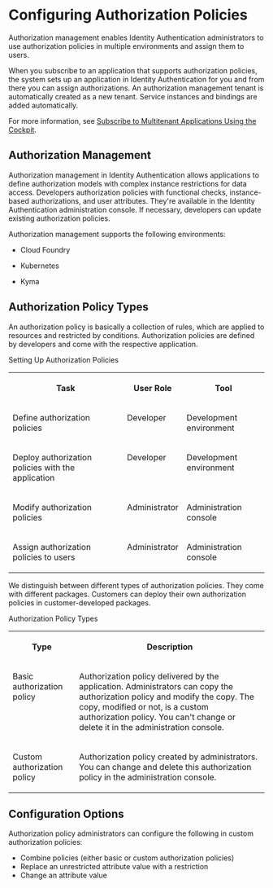 <!-- loio982ac5f91d2346fda8dd8096e861fc36 -->

# Configuring Authorization Policies

Authorization management enables Identity Authentication administrators to use authorization policies in multiple environments and assign them to users.

When you subscribe to an application that supports authorization policies, the system sets up an application in Identity Authentication for you and from there you can assign authorizations. An authorization management tenant is automatically created as a new tenant. Service instances and bindings are added automatically.

For more information, see [Subscribe to Multitenant Applications Using the Cockpit](https://help.sap.com/docs/BTP/65de2977205c403bbc107264b8eccf4b/7a3e39622be14413b2a4df7c02ca1170.html).



<a name="loio982ac5f91d2346fda8dd8096e861fc36__section_fnh_dfz_l5b"/>

## Authorization Management

Authorization management in Identity Authentication allows applications to define authorization models with complex instance restrictions for data access. Developers authorization policies with functional checks, instance-based authorizations, and user attributes. They're available in the Identity Authentication administration console. If necessary, developers can update existing authorization policies.

Authorization management supports the following environments:

-   Cloud Foundry

-   Kubernetes

-   Kyma




<a name="loio982ac5f91d2346fda8dd8096e861fc36__section_r2m_vlx_l5b"/>

## Authorization Policy Types

An authorization policy is basically a collection of rules, which are applied to resources and restricted by conditions. Authorization policies are defined by developers and come with the respective application.

<a name="loio982ac5f91d2346fda8dd8096e861fc36__table_spn_h1d_45b"/>Setting Up Authorization Policies


<table>
<tr>
<th valign="top">

Task



</th>
<th valign="top">

User Role



</th>
<th valign="top">

Tool



</th>
</tr>
<tr>
<td valign="top">

Define authorization policies



</td>
<td valign="top">

Developer



</td>
<td valign="top">

Development environment



</td>
</tr>
<tr>
<td valign="top">

Deploy authorization policies with the application



</td>
<td valign="top">

Developer



</td>
<td valign="top">

Development environment



</td>
</tr>
<tr>
<td valign="top">

Modify authorization policies



</td>
<td valign="top">

Administrator



</td>
<td valign="top">

Administration console



</td>
</tr>
<tr>
<td valign="top">

Assign authorization policies to users



</td>
<td valign="top">

Administrator



</td>
<td valign="top">

Administration console



</td>
</tr>
</table>

We distinguish between different types of authorization policies. They come with different packages. Customers can deploy their own authorization policies in customer-developed packages.

<a name="loio982ac5f91d2346fda8dd8096e861fc36__table_wfh_zsx_l5b"/>Authorization Policy Types


<table>
<tr>
<th valign="top">

Type



</th>
<th valign="top">

Description



</th>
</tr>
<tr>
<td valign="top">

Basic authorization policy



</td>
<td valign="top">

Authorization policy delivered by the application. Administrators can copy the authorization policy and modify the copy. The copy, modified or not, is a custom authorization policy. You can't change or delete it in the administration console.



</td>
</tr>
<tr>
<td valign="top">

Custom authorization policy



</td>
<td valign="top">

Authorization policy created by administrators. You can change and delete this authorization policy in the administration console.



</td>
</tr>
</table>



<a name="loio982ac5f91d2346fda8dd8096e861fc36__section_g4l_lsx_l5b"/>

## Configuration Options

Authorization policy administrators can configure the following in custom authorization policies:

-   Combine policies \(either basic or custom authorization policies\)
-   Replace an unrestricted attribute value with a restriction
-   Change an attribute value


